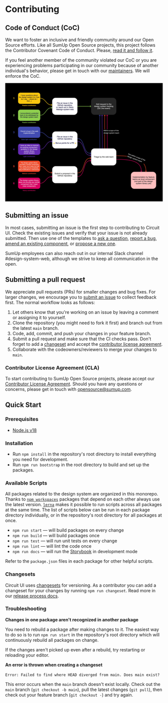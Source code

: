 # Contributing

## Code of Conduct (CoC)

We want to foster an inclusive and friendly community around our Open Source efforts. Like all SumUp Open Source projects, this project follows the Contributor Covenant Code of Conduct. Please, [read it and follow it](https://github.com/sumup-oss/circuit-ui/tree/main/CODE_OF_CONDUCT.md).

If you feel another member of the community violated our CoC or you are experiencing problems participating in our community because of another individual's behavior, please get in touch with our [maintainers](https://github.com/sumup-oss/circuit-ui/tree/main/README.md#maintainers). We will enforce the CoC.

![Overview diagram of the contribution model](https://github.com/sumup-oss/circuit-ui/raw/main/assets/contribution-model.jpg)

## Submitting an issue

In most cases, submitting an issue is the first step to contributing to Circuit UI. Check the existing issues and verify that your issue is not already submitted. Then use one of the templates to [ask a question](https://github.com/sumup-oss/circuit-ui/issues/new?template=question.md), [report a bug](https://github.com/sumup-oss/circuit-ui/issues/new?template=report-a-bug.md), [amend an existing component](https://github.com/sumup-oss/circuit-ui/issues/new?template=amend-existing-component.md), or [propose a new one](https://github.com/sumup-oss/circuit-ui/issues/new?template=propose-new-component.md).

SumUp employees can also reach out in our internal Slack channel #design-system-web, although we strive to keep all communication in the open.

## Submitting a pull request

We appreciate pull requests (PRs) for smaller changes and bug fixes. For larger changes, we encourage you to [submit an issue](https://github.com/sumup-oss/circuit-ui/issues/new) to collect feedback first. The normal workflow looks as follows:

1. Let others know that you're working on an issue by leaving a comment or assigning it to yourself.
2. Clone the repository (you might need to fork it first) and branch out from the latest `main` branch.
3. Code, add, commit, and push your changes in your feature branch.
4. Submit a pull request and make sure that the CI checks pass. Don't forget to add a [changeset](#changesets) and accept the [contributor license agreement](#contributor-license-agreement-cla).
5. Collaborate with the codeowners/reviewers to merge your changes to `main`.

### Contributor License Agreement (CLA)

To start contributing to SumUp Open Source projects, please accept our [Contributor License Agreement](https://opensource.sumup.com/cla). Should you have any questions or concerns, please get in touch with [opensource@sumup.com](mailto:opensource@sumup.com).

## Quick Start

### Prerequisites

- [Node.js v18](https://nodejs.org/)

### Installation

- Run `npm install` in the repository's root directory to install everything you need for development.
- Run `npm run bootstrap` in the root directory to build and set up the packages.

### Available Scripts

All packages related to the design system are organized in this monorepo. Thanks to [`npm workspaces`](https://docs.npmjs.com/cli/v9/using-npm/workspaces) packages that depend on each other always use the latest version. [`lerna`](https://lerna.js.org/) makes it possible to run scripts across all packages at the same time. The list of scripts below can be run in each package directory individually, or in the repository's root directory for all packages at once.

- `npm run start` — will build packages on every change
- `npm run build` — will build packages once
- `npm run test` — will run unit tests on every change
- `npm run lint` — will lint the code once
- `npm run docs` — will run the [Storybook](https://circuit.sumup.com) in development mode

Refer to the `package.json` files in each package for other helpful scripts.

### Changesets

Circuit UI uses [changesets](https://github.com/atlassian/changesets) for versioning. As a contributor you can add a changeset for your changes by running `npm run changeset`. Read more in our [release process docs](https://circuit.sumup.com/?path=/docs/contributing-release-process--docs).

### Troubleshooting

**Changes in one package aren't recognized in another package**

You need to rebuild a package after making changes to it. The easiest way to do so is to run `npm run start` in the repository's root directory which will continuously rebuild all packages on change.

If the changes aren't picked up even after a rebuild, try restarting or reloading your editor.

**An error is thrown when creating a changeset**

`Error: Failed to find where HEAD diverged from main. Does main exist?`

This error occurs when the `main` branch doesn't exist locally. Check out the `main` branch (`git checkout -b main`), pull the latest changes (`git pull`), then check out your feature branch (`git checkout -`) and try again.
